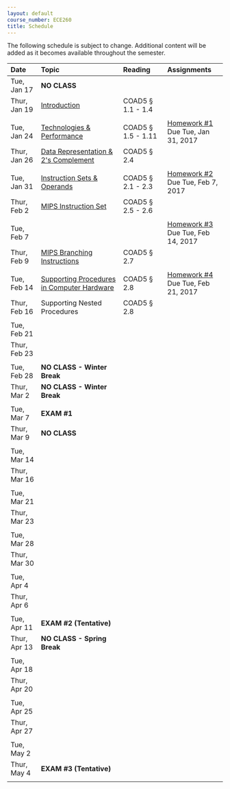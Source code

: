 ```yaml
---
layout: default
course_number: ECE260
title: Schedule
---
```


The following schedule is subject to change.
Additional content will be added as it becomes available throughout the semester.<br>


**Date**       | **Topic**                                                                                                        |  **Reading**                                                |  **Assignments**                                                           
:--------------|:-----------------------------------------------------------------------------------------------------------------|:------------------------------------------------------------|:-----------------------------------------------------------------------    
Tue, Jan 17    |  **NO CLASS**                                                                                                    |                                                             |
Thur, Jan 19   |  [Introduction](lectures/lecture1_introduction.pdf)                                                              |  COAD5 § 1.1 - 1.4                                          |
 | | |
Tue, Jan 24    |  [Technologies & Performance](lectures/lecture2_technologies_and_performance.pdf)                                |  COAD5 § 1.5 - 1.11                                         |  [Homework #1](homework/Homework_Assignment_1.txt) <br> Due Tue, Jan 31, 2017
Thur, Jan 26   |  [Data Representation & 2's Complement](lectures/lecture3_data_representation_and_2s_complement.pdf)             |  COAD5 § 2.4                                                |
 | | |
Tue, Jan 31    |  [Instruction Sets & Operands](lectures/lecture4_instructions_and_instruction_sets.pdf)                          |  COAD5 § 2.1 - 2.3                                          |  [Homework #2](homework/Homework_Assignment_2.txt) <br> Due Tue, Feb 7, 2017
Thur, Feb 2    |  [MIPS Instruction Set](lectures/lecture5_MIPS_instruction_set.pdf)                                              |  COAD5 § 2.5 - 2.6                                          |
 | | |
Tue, Feb 7     |                                                                                                                  |                                                             |  [Homework #3](homework/Homework_Assignment_3.txt) <br> Due Tue, Feb 14, 2017
Thur, Feb 9    |  [MIPS Branching Instructions](lectures/lecture6_MIPS_Branching_Instructions.pdf)                                |  COAD5 § 2.7                                                |
 | | |
Tue, Feb 14    |  [Supporting Procedures in Computer Hardware](lectures/lecture7_Supporting_Procedures_in_Computer_Hardware.pdf)  |  COAD5 § 2.8                                                |  [Homework #4](homework/Homework_Assignment_4.txt) <br> Due Tue, Feb 21, 2017 
Thur, Feb 16   |  Supporting Nested Procedures                                                                                    |  COAD5 § 2.8                                                | 
 | | |
Tue, Feb 21    |                                                                                                                  |                                                             | <!-- COAD5 § 2.9 - 2.11 --> 
Thur, Feb 23   |                                                                                                                  |                                                             | <!-- COAD5 § 2.12 - 2.13 -->
 | | |
Tue, Feb 28    |  **NO CLASS - Winter Break**                                                                                     |                                                             | <!-- Winter Break -->
Thur, Mar 2    |  **NO CLASS - Winter Break**                                                                                     |                                                             | <!-- Winter Break -->
 | | |
Tue, Mar 7     |  **EXAM #1**                                                                                                     |                                                             | 
Thur, Mar 9    |  **NO CLASS**                                                                                                    |                                                             | <!-- SIGCSE WEEK, no Thursday lecture --> 
 | | |
Tue, Mar 14    |                                                                                                                  |                                                             | <!-- COAD5 § 3.1 - 3.3 -->
Thur, Mar 16   |                                                                                                                  |                                                             | <!-- COAD5 § 3.4 - 3.5 -->
 | | |
Tue, Mar 21    |                                                                                                                  |                                                             | <!-- COAD5 § 3.6 - 3.9 -->
Thur, Mar 23   |                                                                                                                  |                                                             | <!-- COAD5 § 4.1 - 4.3 -->
 | | |
Tue, Mar 28    |                                                                                                                  |                                                             | <!-- COAD5 § 4.3 - 4.5 -->
Thur, Mar 30   |                                                                                                                  |                                                             | <!-- COAD5 § 4.6 - 4.7 -->
 | | |
Tue, Apr 4     |                                                                                                                  |                                                             | <!-- COAD5 § 4.8 - 4.9 -->
Thur, Apr 6    |                                                                                                                  |                                                             | <!-- COAD5 § 4.10 -->
 | | |
Tue, Apr 11    |  **EXAM #2 (Tentative)**                                                                                         |                                                             | <!-- EXAM #2 -->
Thur, Apr 13   |  **NO CLASS - Spring Break**                                                                                     |                                                             | <!-- Spring Break -->
 | | |
Tue, Apr 18    |                                                                                                                  |                                                             | <!-- COAD5 § 5.1 - 5.3 -->
Thur, Apr 20   |                                                                                                                  |                                                             | <!-- COAD5 § 5.4 -->
 | | |
Tue, Apr 25    |                                                                                                                  |                                                             | <!-- COAD5 § 5.1 - 5.3 -->
Thur, Apr 27   |                                                                                                                  |                                                             | <!-- COAD5 § 6.1 - 6.3 -->
 | | |
Tue, May 2     |                                                                                                                  |                                                             | <!-- COAD5 § 6.4 - 6.6 -->
Thur, May 4    |  **EXAM #3 (Tentative)**                                                                                         |                                                             | <!-- EXAM #3 -->
 | | |